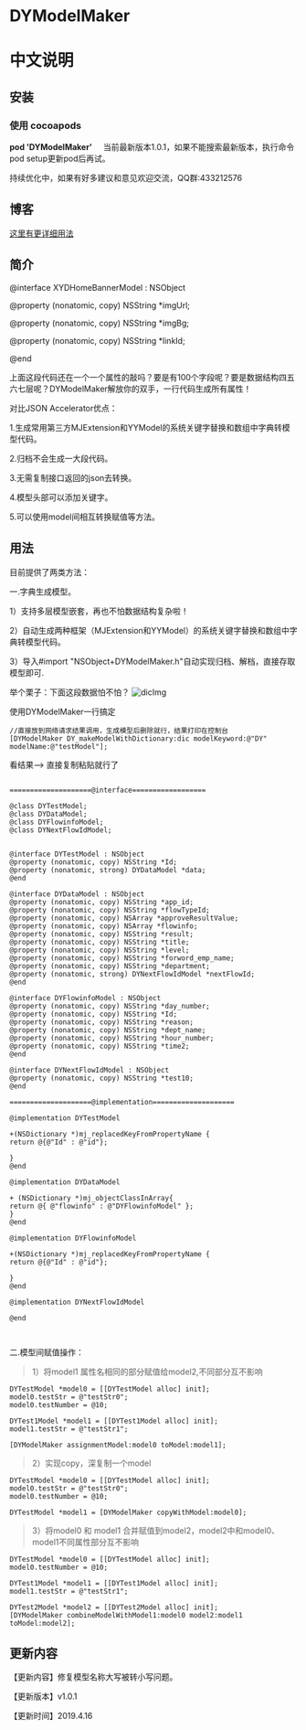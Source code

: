 # DYModelMaker


# 中文说明

## 安装

### 使用 cocoapods

**pod 'DYModelMaker'**    
当前最新版本1.0.1，如果不能搜索最新版本，执行命令 pod setup更新pod后再试。

持续优化中，如果有好多建议和意见欢迎交流，QQ群:433212576
## 博客
[这里有更详细用法](https://www.jianshu.com/p/04f00837094c)

## 简介
@interface XYDHomeBannerModel : NSObject

@property (nonatomic, copy) NSString *imgUrl;

@property (nonatomic, copy) NSString *imgBg;

@property (nonatomic, copy) NSString *linkId;

@end

上面这段代码还在一个一个属性的敲吗？要是有100个字段呢？要是数据结构四五六七层呢？DYModelMaker解放你的双手，一行代码生成所有属性！

对比JSON Accelerator优点：

1.生成常用第三方MJExtension和YYModel的系统关键字替换和数组中字典转模型代码。

2.归档不会生成一大段代码。

3.无需复制接口返回的json去转换。

4.模型头部可以添加关键字。

5.可以使用model间相互转换赋值等方法。
## 用法

目前提供了两类方法：

一.字典生成模型。

 1）支持多层模型嵌套，再也不怕数据结构复杂啦！
 
 2）自动生成两种框架（MJExtension和YYModel）的系统关键字替换和数组中字典转模型代码。
 
 3）导入#import "NSObject+DYModelMaker.h"自动实现归档、解档，直接存取模型即可.
 
 举个栗子：下面这段数据怕不怕？
![dicImg](https://github.com/duyi56432/DYModelMaker/blob/master/dicImg.jpg)  

使用DYModelMaker一行搞定

<pre><code>//直接放到网络请求结果调用，生成模型后删除就行，结果打印在控制台
[DYModelMaker DY_makeModelWithDictionary:dic modelKeyword:@"DY" modelName:@"testModel"];
</code></pre>

看结果--> 直接复制粘贴就行了

<pre><code> 
====================@interface==================

@class DYTestModel;
@class DYDataModel;
@class DYFlowinfoModel;
@class DYNextFlowIdModel;


@interface DYTestModel : NSObject
@property (nonatomic, copy) NSString *Id;
@property (nonatomic, strong) DYDataModel *data;
@end

@interface DYDataModel : NSObject
@property (nonatomic, copy) NSString *app_id;
@property (nonatomic, copy) NSString *flowTypeId;
@property (nonatomic, copy) NSArray *approveResultValue;
@property (nonatomic, copy) NSArray *flowinfo;
@property (nonatomic, copy) NSString *result;
@property (nonatomic, copy) NSString *title;
@property (nonatomic, copy) NSString *level;
@property (nonatomic, copy) NSString *forword_emp_name;
@property (nonatomic, copy) NSString *department;
@property (nonatomic, strong) DYNextFlowIdModel *nextFlowId;
@end

@interface DYFlowinfoModel : NSObject
@property (nonatomic, copy) NSString *day_number;
@property (nonatomic, copy) NSString *Id;
@property (nonatomic, copy) NSString *reason;
@property (nonatomic, copy) NSString *dept_name;
@property (nonatomic, copy) NSString *hour_number;
@property (nonatomic, copy) NSString *time2;
@end

@interface DYNextFlowIdModel : NSObject
@property (nonatomic, copy) NSString *test10;
@end

====================@implementation====================

@implementation DYTestModel

+(NSDictionary *)mj_replacedKeyFromPropertyName {
return @{@"Id" : @"id"};

}
@end

@implementation DYDataModel

+ (NSDictionary *)mj_objectClassInArray{
return @{ @"flowinfo" : @"DYFlowinfoModel" }; 
}
@end

@implementation DYFlowinfoModel

+(NSDictionary *)mj_replacedKeyFromPropertyName {
return @{@"Id" : @"id"};

}
@end

@implementation DYNextFlowIdModel

@end


</code></pre>


二.模型间赋值操作：
>1）将model1 属性名相同的部分赋值给model2,不同部分互不影响
<pre><code>DYTestModel *model0 = [[DYTestModel alloc] init];
model0.testStr = @"testStr0";
model0.testNumber = @10;

DYTest1Model *model1 = [[DYTest1Model alloc] init];
model1.testStr = @"testStr1";

[DYModelMaker assignmentModel:model0 toModel:model1]; </code></pre>
>2）实现copy，深复制一个model
<pre><code>DYTestModel *model0 = [[DYTestModel alloc] init];
model0.testStr = @"testStr0";
model0.testNumber = @10;

DYTestModel *model1 = [DYModelMaker copyWithModel:model0];</code></pre>
>3）将model0 和 model1 合并赋值到model2，model2中和model0、model1不同属性部分互不影响
<pre><code>DYTestModel *model0 = [[DYTestModel alloc] init];
model0.testNumber = @10;

DYTest1Model *model1 = [[DYTest1Model alloc] init];
model1.testStr = @"testStr1";

DYTest2Model *model2 = [[DYTest2Model alloc] init];
[DYModelMaker combineModelWithModel1:model0 model2:model1 toModel:model2];</code></pre>

## 更新内容
【更新内容】修复模型名称大写被转小写问题。

【更新版本】v1.0.1

【更新时间】2019.4.16

